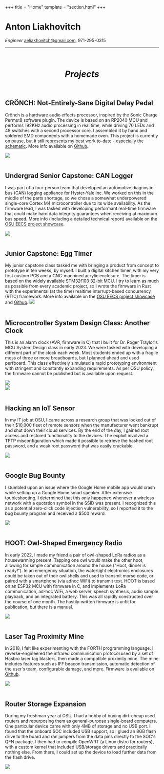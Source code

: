 +++
title = "Home"
template = "section.html"
+++

# Anton Liakhovitch
*Engineer*
aeliakhovitch@gmail.com, 971-295-0315  

---
<br/>
<h1 style="text-align: center;"><i>Projects</i></h1>

<br/>

## CRÖNCH: Not-Entirely-Sane Digital Delay Pedal

Crönch is a hardware audio effects processor, inspired by the Sonic Charge Permut8 software plugin. The device is based on an RP2040 MCU and performs 192KHz audio processing in real time, while driving 76 LEDs and 48 switches with a second processor core. I assembled it by hand and soldered SMD components with a homemade oven. This project is currently on pause, but it still represents my best work to-date - especially the [schematic](https://github.com/liakhovitch/cronch/blob/main/pcb/effectpedal/fabrication/schematic.pdf). More info available on [Github](https://github.com/liakhovitch/cronch).

<img src='public/images/cronch.jpg'><br/><br/>

## Undergrad Senior Capstone: CAN Logger

I was part of a four-person team that developed an automotive diagnostic bus (CAN) logging appliance for Hyster-Yale inc. We worked on this in the middle of the parts shortage, so we chose a somewhat underpowered single-core Cortex M4 microcontroller due to its wide availability. As the firmware lead, I was tasked with developing performant real-time firmware that could make hard data integrity guarantees when receiving at maximum bus speed. More info (including a detailed technical report) available on the [OSU EECS project showcase](https://eecs.engineering.oregonstate.edu/project-showcase/projects/?id=gSDrxXntCfJTY05l).

<img src='public/images/canlogger.jpg'><br/><br/>

## Junior Capstone: Egg Timer

My junior capstone class tasked me with bringing a product from concept to prototype in ten weeks, by myself. I built a digital kitchen timer, with my very first custom PCB and a CNC-machined acrylic enclosure. The timer is based on the widely available STM32f103 32-bit MCU. I try to learn as much as possible from every academic project, so I wrote the firmware in Rust with the experimental (at the time) realtime interrupt-based concurrency (RTIC) framework. More info available on the [OSU EECS project showcase](https://eecs.engineering.oregonstate.edu/project-showcase/projects/?id=trLHRkyRlfQhVEzy) and [Github](https://github.com/liakhovitch/junior_design).
<img src='public/images/eggtimer.jpg'><br/><br/>

## Microcontroller System Design Class: Another Clock

This is an alarm clock (AVR, firmware in C) that I built for Dr. Roger Traylor's MCU System Design class in early 2023. We were tasked with developing a different part of the clock each week. Most students ended up with a fragile mess of three or more breadboards, but I planned ahead and used perfboard. This class effectively simulated a rapid prototyping environment with stringent and constantly expanding requirements. As per OSU policy, the firmware cannot be published but is available upon request.

<img src='public/images/alarmclock.jpg'><br/>
<img src='public/images/spaghetti.jpg'><br/><br/>

## Hacking an IoT Sensor

In my IT job at OSU, I came across a research group that was locked out of their $10,000 fleet of remote sensors when the manufacturer went bankrupt and shut down their cloud services. By the end of the day, I gained root access and restored functionality to the devices. The exploit involved a TFTP misconfiguration which made it possible to retrieve the hashed root password, and a weak root password that was easily crackable.

<img src='public/images/sensor.jpg'><br/><br/>

## Google Bug Bounty

I stumbled upon an issue where the Google Home mobile app would crash while setting up a Google Home smart speaker. After extensive toubleshooting, I determined that this only happened whenever a wireless network with a quotation symbol in the SSID was present. I recognized this as a potential zero-click code injection vulnerability, so I reported it to the bug bounty program and received a $500 reward.

<img src='public/images/home.jpg'><br/><br/>

## HOOT: Owl-Shaped Emergency Radio

In early 2022, I made my friend a pair of owl-shaped LoRa radios as a housewarming present. Tapping one owl would make the other hoot, allowing for simple communication around the house ("Hoot, dinner is ready!"). In an emergency situation, the watertight electronics enclosures could be taken out of their owl shells and used to transmit morse code, or paired with a smartphone (via adhoc WiFi) to transmit text. HOOT is based on an ESP32 MCU with firmware in C, and implements LoRa communication, ad-hoc WiFi, a web server, speech synthesis, audio sample playback, and an integrated battery. This was all rapidly constructed over the course of one month. The hastily-written firmware is unfit for publication, but there is a [manual](public/hoot_manual.pdf).

<img src='public/images/hoot.jpg'><br/><br/>

## Laser Tag Proximity Mine

In 2018, I felt like experimenting with the FORTH programming language. I reverse-engineered the infrared communication protocol used by a set of Hasbro laser tag blasters, then made a compatible proximity mine. The mine includes features such as IFF beacon transmission, automatic detection of the user's team, configurable damage, and more. Firmware is available on [Github](https://github.com/liakhovitch/claymore).

<img src='public/images/claymore.jpg'><br/><br/>

## Router Storage Expansion

During my freshman year at OSU, I had a hobby of buying dirt-cheap used routers and repurposing them as general-purpose single-board computers. One particular device came with only 4MB of storage and no USB port. I found that the onboard SOC included USB support, so I glued an 8GB flash drive to the board and ran jumpers from the data pins directly to the SOC's QFN package. I then had to compile OpenWRT (a Linux distro for routers), with a custom kernel that included USB/storage drivers and practically nothing else. From there, I could set up the device to load further data from the flash drive.

<img src='public/images/router.jpg'><br/><br/>
